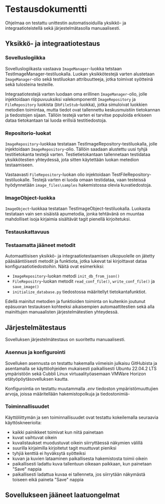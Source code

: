# Testausdokumentti

Ohjelmaa on testattu unittestin automatisoiduilla yksikkö- ja integraatioteistellä sekä järjestelmätasolla manuaalisesti. 

## Yksikkö- ja integraatiotestaus

### Sovelluslogiikka

Sovelluslogiikasta vastaava `ImageManager`-luokka tetstaan TestImageManager-testiluokalla. Luokan yksikkötestejä varten alustetaan `ImageManager`-olio sekä testiluokan attribuutteeja, jotka toimivat syötteinä sekä tulosteina testeille.

Integraatiotestejä varten luodaan oma erillinen `ImageManager`-olio, jolle injektoidaan riippuvuuksiksi valekomponentit `ImageRepository` ja `FileRepository` luokista (`DbFileStub`-luokka), jotka simuloivat luokkien metodien toimintaa, mutta tiedot ovat tallennettu keskusmuistiin tietokannan ja tiedostojen sijaan. Tällöin testejä varten ei tarvitse populoida erkiseen dataa tietokantaan tai luoda erillsiä testitiedostoja.

### Repositorio-luokat

`ImageRepository`-luokkaa testataan TestImageRepository-testiluokalla, jolle injektoidaan `ImageRepository`-olio. Tällöin saadaan alustettu uusi tyhjä testitietokanta testejä varten. Testietietokantaan tallennetaan testidataa yksikkötestien yhteydessä, jota sitten käytettään luokan metedion testaamiseen.

Vastaavasti `FileRepository`-luokan olio injektoidaan TestFileRepository-testiluokalle. Testejä varten ei luoda omaan testidataa, vaan testeissä hyödynnetään `image_files\samples` hakemistossa olevia kuvatiedostoja.

### ImageObject-luokka

`ImageObject`-luokkaa testataan TestImageObject-testiluokalla. Luokasta testataan vain sen sisäistä apumetodia, jonka tehtävänä on muuntaa mahdolliset isoja kirjaimia sisältävät tagit pienellä kirjoitetuksi. 

### Testauskattavuus

### Testaamatta jääneet metodit

Automaattisisen yksikkö- ja integraatiotestaamisen ulkopuolelle on jätetty pääsääntöisesti metodit ja funktiota, jotka lukevat tai kirjoittavat dataa konfiguraatiotiedostoihin. Näitä ovat esimerkiksi:
- `ImageRepository`-luokan metodi `init_db_from_json()`
- `FileRepositry`-luokan metodit `read_conf_file()`, `write_conf_file()` ja `save_image()`
- `initialize_database.py` tiedostossa määritellyt tietokantafunktiot.

Edellä mainitut metodien ja funktioiden toiminta on kuitenkin joutunut epäsuoran testauksen kohteeksi aikaisempien automaattitestien sekä alla mainittujen manuaalisten järjestelmätestien yhteydessä.

## Järjestelmätestaus

Sovelluksen järjestelmätestaus on suoritettu manuaalisesti.

### Asennus ja konfigurointi

Sovelluken asennusta on testattu hakemalla viimeisin julkaisu GitHubista ja asentamalla se käyttöohjeiden mukaisesti paikallisesti Ubuntu 22.04.2 LTS ympäristöön sekä Cubbli Linux virtuaalityöasemaan VMWare Horizon etätyöpöytäsovelluksen kautta. 

Konfigurointia on testattu muutammalla *.env* tiedoston ympäristömuuttujien arvoja, joissa määritellään hakemistopolkuja ja tiedostonimiä-

### Toiminnallisuudet

Käyttöliittymän ja sen toiminnallisuudet ovat testattu kokeilemalla seuraavia käyttöskneerioita: 

- kaikki painikkeet toimivat kun niitä painetaan 
- kuvat vaihtuvat oikein 
- kuvalistaukset muodustuvat oikein siirryttäessä näkymien välillä 
- suurilla kirjaimilla kirjoitetut tagit muuttuvat pieniksi
- tyhjiä kenttiä ei hyväksytä syötteiksi
- kuvan ja kuvien lataaminen paikallisesta hakemistosta toimii oikein
- paikallisesti ladattu kuva tallentuun oikeaan paikkaan, kun painetaan "Save" nappia
- paikallisesti ladattua kuvaa ei tallenneta, jos siirrytään näkymästä toiseen eikä paineta "Save" nappia

## Sovellukseen jääneet laatuongelmat


